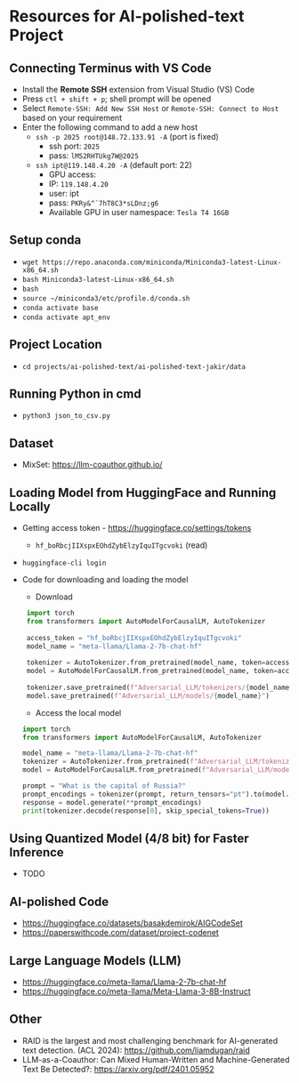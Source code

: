 # Resources for AI-polished-text Project

## Connecting Terminus with VS Code
* Install the **Remote SSH** extension from Visual Studio (VS) Code
* Press ``ctl + shift + p``; shell prompt will be opened
* Select ``Remote-SSH: Add New SSH Host`` or ``Remote-SSH: Connect to Host`` based on your requirement
* Enter the following command to add a new host
    * ``ssh -p 2025 root@148.72.133.91 -A`` (port is fixed)
       * ssh port: ``2025``
       * pass: ``lM52RHTUkg7W@2025``
    * ``ssh ipt@119.148.4.20 -A`` (default port: 22)
       * GPU access:
       * IP: ``119.148.4.20``
       * user: ipt
       * pass: ``PKRy&^`7hT8C3*sLDnz;g6``
       * Available GPU in user namespace: ``Tesla T4 16GB``

## Setup conda
* ``wget https://repo.anaconda.com/miniconda/Miniconda3-latest-Linux-x86_64.sh``
* ``bash Miniconda3-latest-Linux-x86_64.sh``
* ``bash``
* ``source ~/miniconda3/etc/profile.d/conda.sh``
* ``conda activate base``
* ``conda activate apt_env``

## Project Location
* ``cd projects/ai-polished-text/ai-polished-text-jakir/data``

## Running Python in cmd
* ``python3 json_to_csv.py``
  
## Dataset
* MixSet: https://llm-coauthor.github.io/

## Loading Model from HuggingFace and Running Locally
* Getting access token - https://huggingface.co/settings/tokens
   * ``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`` (read)
* ``huggingface-cli login``
* Code for downloading and loading the model
   * Download
  ```python
   import torch
   from transformers import AutoModelForCausalLM, AutoTokenizer
   
   access_token = "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"
   model_name = "meta-llama/Llama-2-7b-chat-hf"
   
   tokenizer = AutoTokenizer.from_pretrained(model_name, token=access_token)
   model = AutoModelForCausalLM.from_pretrained(model_name, token=access_token)
   
   tokenizer.save_pretrained(f"Adversarial_LLM/tokenizers/{model_name}")
   model.save_pretrained(f"Adversarial_LLM/models/{model_name}")
   ```

   * Access the local model
   ```python
   import torch
   from transformers import AutoModelForCausalLM, AutoTokenizer
   
   model_name = "meta-llama/Llama-2-7b-chat-hf"
   tokenizer = AutoTokenizer.from_pretrained(f"Adversarial_LLM/tokenizers/{model_name}")
   model = AutoModelForCausalLM.from_pretrained(f"Adversarial_LLM/models/{model_name}")
   
   prompt = "What is the capital of Russia?"
   prompt_encodings = tokenizer(prompt, return_tensors="pt").to(model.device)
   response = model.generate(**prompt_encodings)
   print(tokenizer.decode(response[0], skip_special_tokens=True))
   ```

## Using Quantized Model (4/8 bit) for Faster Inference
* TODO

## AI-polished Code
* https://huggingface.co/datasets/basakdemirok/AIGCodeSet
* https://paperswithcode.com/dataset/project-codenet


## Large Language Models (LLM)
* https://huggingface.co/meta-llama/Llama-2-7b-chat-hf
* https://huggingface.co/meta-llama/Meta-Llama-3-8B-Instruct

## Other
* RAID is the largest and most challenging benchmark for AI-generated text detection. (ACL 2024): https://github.com/liamdugan/raid
* LLM-as-a-Coauthor: Can Mixed Human-Written and Machine-Generated Text Be Detected?: https://arxiv.org/pdf/2401.05952
